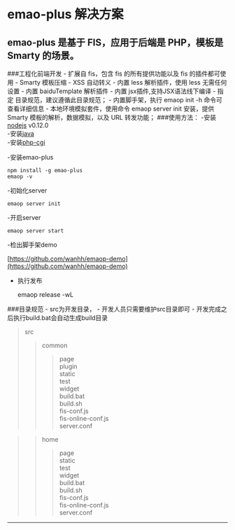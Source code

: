 emao-plus 解决方案
====================

emao-plus 是基于 FIS，应用于后端是 PHP，模板是 Smarty 的场景。
------------------


###工程化前端开发
    - 扩展自 fis，包含 fis 的所有提供功能以及 fis 的插件都可使用
    - Smarty 模板压缩
    - XSS 自动转义
    - 内置 less 解析插件，使用 less 无需任何设置
    - 内置 baiduTemplate 解析插件
    - 内置 jsx插件,支持JSX语法线下编译
    - 指定 目录规范，建议遵循此目录规范；
    - 内置脚手架，执行 emaop init -h 命令可查看详细信息
    - 本地环境模拟套件，使用命令 emaop server init 安装，提供 Smarty 模板的解析，数据模拟，以及 URL 转发功能；
###使用方法：
-安装[nodejs](http://nodejs.org/)  v0.12.0  
-安装[java](http://java.com/)  
-安装[php-cgi](http://www.apachefriends.org/)  

-安装emao-plus

    npm install -g emao-plus
    emaop -v

-初始化server

    emaop server init

-开启server

    emaop server start

-检出脚手架demo

[https://github.com/wanhh/emaop-demo](https://github.com/wanhh/emaop-demo)

- 执行发布

    emaop release -wL




###目录规范
    - src为开发目录，
    - 开发人员只需要维护src目录即可
    - 开发完成之后执行build.bat会自动生成build目录

> src  
> > common  
> > > page  
> > > plugin  
> > > static  
> > > test  
> > > widget  
> > > build.bat  
> > > build.sh  
> > > fis-conf.js  
> > > fis-online-conf.js  
> > > server.conf  

> > home  
> > > page  
> > > static  
> > > test  
> > > widget  
> > > build.bat  
> > > build.sh  
> > > fis-conf.js  
> > > fis-online-conf.js  
> > > server.conf  

------------
